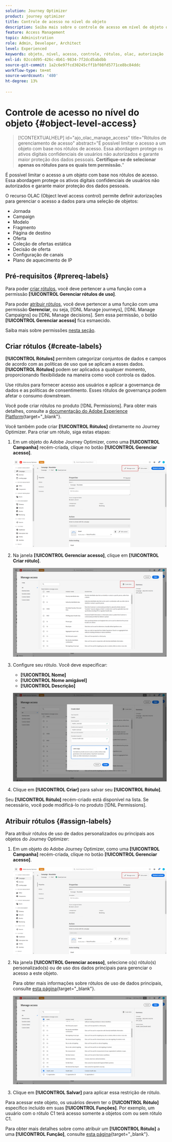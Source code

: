 ```yaml
---
solution: Journey Optimizer
product: journey optimizer
title: Controle de acesso no nível do objeto
description: Saiba mais sobre o controle de acesso em nível de objeto que permite definir autorizações para gerenciar o acesso a dados a uma seleção de objetos
feature: Access Management
topic: Administration
role: Admin, Developer, Architect
level: Experienced
keywords: objeto, nível, acesso, controle, rótulos, olac, autorização
exl-id: 02ccdd95-426c-4b61-9834-7f2dcd5abdbb
source-git-commit: 1a2c6e97fcd30245cff1bf08fd5771ce8bc84ddc
workflow-type: tm+mt
source-wordcount: '480'
ht-degree: 13%

---
```


# Controle de acesso no nível do objeto {#object-level-access}

>[!CONTEXTUALHELP]
>id="ajo_olac_manage_access"
>title="Rótulos de gerenciamento de acesso"
>abstract="É possível limitar o acesso a um objeto com base nos rótulos de acesso. Essa abordagem protege os ativos digitais confidenciais de usuários não autorizados e garante maior proteção dos dados pessoais. **Certifique-se de selecionar apenas os rótulos para os quais tem permissão.**"

É possível limitar o acesso a um objeto com base nos rótulos de acesso. Essa abordagem protege os ativos digitais confidenciais de usuários não autorizados e garante maior proteção dos dados pessoais.

O recurso OLAC (Object level access control) permite definir autorizações para gerenciar o acesso a dados para uma seleção de objetos:

* Jornada
* Campaign
* Modelo
* Fragmento
* Página de destino
* Oferta
* Coleção de ofertas estática
* Decisão de oferta
* Configuração de canais
* Plano de aquecimento de IP


## Pré-requisitos {#prereq-labels}

Para poder [criar rótulos](#create-labels), você deve pertencer a uma função com a permissão **[!UICONTROL Gerenciar rótulos de uso]**.

Para poder [atribuir rótulos](#assign-labels), você deve pertencer a uma função com uma permissão **Gerenciar**, ou seja, [!DNL Manage journeys], [!DNL Manage Campaigns] ou [!DNL Manage decisions]. Sem essa permissão, o botão **[!UICONTROL Gerenciar acesso]** fica esmaecido.

Saiba mais sobre permissões [nesta seção](../administration/permissions.md).

## Criar rótulos {#create-labels}

**[!UICONTROL Rótulos]** permitem categorizar conjuntos de dados e campos de acordo com as políticas de uso que se aplicam a esses dados. **[!UICONTROL Rótulos]** podem ser aplicados a qualquer momento, proporcionando flexibilidade na maneira como você controla os dados.

Use rótulos para fornecer acesso aos usuários e aplicar a governança de dados e as políticas de consentimento. Esses rótulos de governança podem afetar o consumo downstream.

Você pode criar rótulos no produto [!DNL Permissions]. Para obter mais detalhes, consulte a [documentação do Adobe Experience Platform](https://experienceleague.adobe.com/docs/experience-platform/access-control/abac/permissions-ui/labels.html?lang=pt-BR){target="_blank"}.

Você também pode criar **[!UICONTROL Rótulos]** diretamente no Journey Optimizer. Para criar um rótulo, siga estas etapas:

1. Em um objeto do Adobe Journey Optimizer, como uma **[!UICONTROL Campanha]** recém-criada, clique no botão **[!UICONTROL Gerenciar acesso]**.

   ![Botão Gerenciar acesso no Adobe Journey Optimizer](assets/olac_1.png)

1. Na janela **[!UICONTROL Gerenciar acesso]**, clique em **[!UICONTROL Criar rótulo]**.

   ![](assets/olac_2.png)

1. Configure seu rótulo. Você deve especificar:

   * **[!UICONTROL Nome]**
   * **[!UICONTROL Nome amigável]**
   * **[!UICONTROL Descrição]**

   ![Campos de configuração de rótulo](assets/olac_3.png)

1. Clique em **[!UICONTROL Criar]** para salvar seu **[!UICONTROL Rótulo]**.

Seu **[!UICONTROL Rótulo]** recém-criado está disponível na lista. Se necessário, você pode modificá-lo no produto [!DNL Permissions].

## Atribuir rótulos {#assign-labels}

Para atribuir rótulos de uso de dados personalizados ou principais aos objetos do Journey Optimizer:

1. Em um objeto do Adobe Journey Optimizer, como uma **[!UICONTROL Campanha]** recém-criada, clique no botão **[!UICONTROL Gerenciar acesso]**.

   ![Botão Gerenciar acesso no Adobe Journey Optimizer](assets/olac_1.png)

1. Na janela **[!UICONTROL Gerenciar acesso]**, selecione o(s) rótulo(s) personalizado(s) ou de uso dos dados principais para gerenciar o acesso a este objeto.

   Para obter mais informações sobre rótulos de uso de dados principais, consulte [esta página](https://experienceleague.adobe.com/docs/experience-platform/data-governance/labels/reference.html?lang=pt-BR){target="_blank"}.

   ![](assets/olac_4.png)

1. Clique em **[!UICONTROL Salvar]** para aplicar essa restrição de rótulo.

Para acessar este objeto, os usuários devem ter o **[!UICONTROL Rótulo]** específico incluído em suas **[!UICONTROL Funções]**. Por exemplo, um usuário com o rótulo C1 terá acesso somente a objetos com ou sem rótulo C1.

Para obter mais detalhes sobre como atribuir um **[!UICONTROL Rótulo]** a uma **[!UICONTROL Função]**, consulte [esta página](https://experienceleague.adobe.com/docs/experience-platform/access-control/abac/permissions-ui/permissions.html?lang=pt-BR#manage-labels-for-a-role){target="_blank"}.
